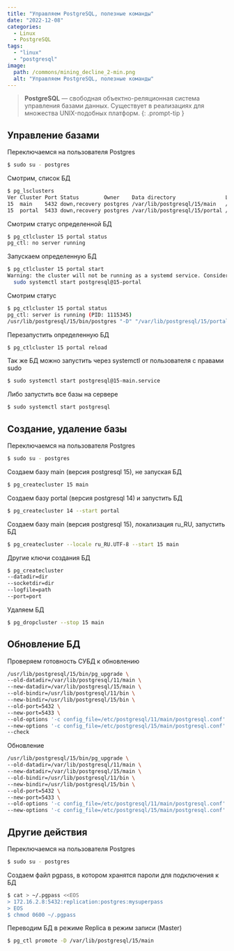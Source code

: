 ```yaml
---
title: "Управляем PostgreSQL, полезные команды"
date: "2022-12-08"
categories: 
  - Linux
  - PostgreSQL
tags: 
  - "linux"
  - "postgresql"
image:
  path: /commons/mining_decline_2-min.png
  alt: "Управляем PostgreSQL, полезные команды"
---
```


> **PostgreSQL** — свободная объектно-реляционная система управления базами данных. Существует в реализациях для множества UNIX-подобных платформ.
{: .prompt-tip }

## Управление базами

Переключаемся на пользователя Postgres

```sh
$ sudo su - postgres
```

Смотрим, список БД

```sh
$ pg_lsclusters
Ver Cluster Port Status        Owner    Data directory                Log file
15  main    5432 down,recovery postgres /var/lib/postgresql/15/main   /var/log/postgresql/postgresql-15-main.log
15  portal  5433 down,recovery postgres /var/lib/postgresql/15/portal /var/log/postgresql/postgresql-15-portal.log
```

Смотрим статус определенной БД

```sh
$ pg_ctlcluster 15 portal status
pg_ctl: no server running
```

Запускаем определенную БД

```sh
$ pg_ctlcluster 15 portal start
Warning: the cluster will not be running as a systemd service. Consider using systemctl:
  sudo systemctl start postgresql@15-portal
```

Смотрим статус

```sh
$ pg_ctlcluster 15 portal status
pg_ctl: server is running (PID: 1115345)
/usr/lib/postgresql/15/bin/postgres "-D" "/var/lib/postgresql/15/portal" "-c" "config_file=/etc/postgresql/15/portal/postgresql.conf"
```

Перезапустить определенную БД

```sh
$ pg_ctlcluster 15 portal reload
```

Так же БД можно запустить через systemctl от пользователя с правами sudo

```sh
$ sudo systemctl start postgresql@15-main.service
```

Либо запустить все базы на сервере

```sh
$ sudo systemctl start postgresql
```

## Создание, удаление базы

Переключаемся на пользователя Postgres

```sh
$ sudo su - postgres
```

Создаем базу main (версия postgresql 15), не запуская БД

```sh
$ pg_createcluster 15 main
```

Создаем базу portal (версия postgresql 14) и запустить БД

```sh
$ pg_createcluster 14 --start portal
```

Создаем базу main (версия postgresql 15), локализация ru\_RU, запустить БД

```sh
$ pg_createcluster --locale ru_RU.UTF-8 --start 15 main
```

Другие ключи создания БД

```sh
$ pg_createcluster
--datadir=dir
--socketdir=dir
--logfile=path
--port=port
```

Удаляем БД

```sh
$ pg_dropcluster --stop 15 main
```

## Обновление БД

Проверяем готовность СУБД к обновлению

```sh
/usr/lib/postgresql/15/bin/pg_upgrade \
--old-datadir=/var/lib/postgresql/11/main \
--new-datadir=/var/lib/postgresql/15/main \
--old-bindir=/usr/lib/postgresql/11/bin \
--new-bindir=/usr/lib/postgresql/15/bin \
--old-port=5432 \
--new-port=5433 \
--old-options '-c config_file=/etc/postgresql/11/main/postgresql.conf' \
--new-options '-c config_file=/etc/postgresql/15/main/postgresql.conf' \
--check
```

Обновление

```sh
/usr/lib/postgresql/15/bin/pg_upgrade \
--old-datadir=/var/lib/postgresql/11/main \
--new-datadir=/var/lib/postgresql/15/main \
--old-bindir=/usr/lib/postgresql/11/bin \
--new-bindir=/usr/lib/postgresql/15/bin \
--old-port=5432 \
--new-port=5433 \
--old-options '-c config_file=/etc/postgresql/11/main/postgresql.conf' \
--new-options '-c config_file=/etc/postgresql/15/main/postgresql.conf'
```

## Другие действия

Переключаемся на пользователя Postgres

```sh
$ sudo su - postgres
```

Создаем файл pgpass, в котором хранятся пароли для подключения к БД

```sh
$ cat > ~/.pgpass <<EOS
> 172.16.2.8:5432:replication:postgres:mysuperpass
> EOS
$ chmod 0600 ~/.pgpass
```

Переводим БД в режиме Replica в режим записи (Master)

```sh
$ pg_ctl promote -D /var/lib/postgresql/15/main
```
